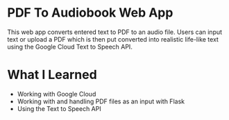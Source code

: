 # PDF To Audiobook Web App
This web app converts entered text to PDF to an audio file. Users can input text or upload a PDF which is then put converted into realistic life-like
text using the Google Cloud Text to Speech API.

# What I Learned 
* Working with Google Cloud
* Working with and handling PDF files as an input with Flask
* Using the Text to Speech API
